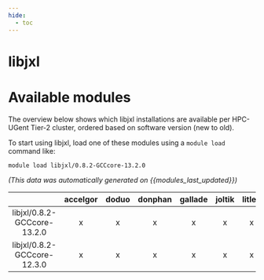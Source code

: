 ```yaml
---
hide:
  - toc
---
```


libjxl
======

# Available modules


The overview below shows which libjxl installations are available per HPC-UGent Tier-2 cluster, ordered based on software version (new to old).

To start using libjxl, load one of these modules using a `module load` command like:

```shell
module load libjxl/0.8.2-GCCcore-13.2.0
```

*(This data was automatically generated on {{modules_last_updated}})*

| |accelgor|doduo|donphan|gallade|joltik|litleo|shinx|
| :---: | :---: | :---: | :---: | :---: | :---: | :---: | :---: |
|libjxl/0.8.2-GCCcore-13.2.0|x|x|x|x|x|x|x|
|libjxl/0.8.2-GCCcore-12.3.0|x|x|x|x|x|x|x|
